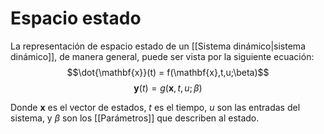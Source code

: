 # Espacio estado

La representación de espacio estado de un [[Sistema dinámico|sistema dinámico]], de manera general, puede ser vista por la siguiente ecuación: 
$$\dot{\mathbf{x}}(t) = f(\mathbf{x},t,u;\beta)$$
$$\mathbf{y}(t) = g(\mathbf{x},t,u;\beta)$$

Donde $\mathbf{x}$ es el vector de estados, $t$ es el tiempo, $u$ son las entradas del sistema, y $\beta$ son los [[Parámetros]] que describen al estado. 